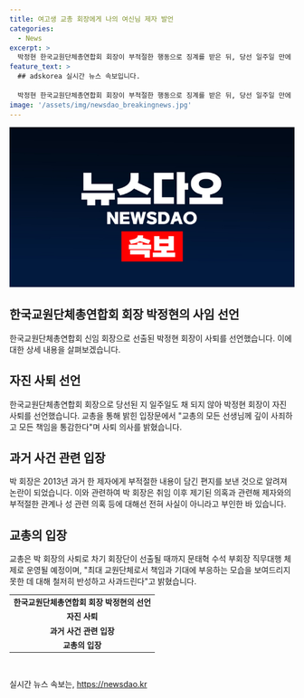```yaml
---
title: 여고생 교총 회장에게 나의 여신님 제자 발언
categories:
  - News
excerpt: >
  박정현 한국교원단체총연합회 회장이 부적절한 행동으로 징계를 받은 뒤, 당선 일주일 만에 자진 사퇴했습니다. 박 회장은 사죄와 책임을 통감하며 과거의 과오로 인해 교총과 회원들에게 심려를 끼쳐 죄송하다고 밝혔습니다. 이에 따라 교총은 차기 회장단이 선출될 때까지 수석 부회장이 직무를 대행하게 됐으며, 교육 발전과 교권 보호에 노력할 것이라고 전했습니다.
feature_text: >
  ## adskorea 실시간 뉴스 속보입니다.

  박정현 한국교원단체총연합회 회장이 부적절한 행동으로 징계를 받은 뒤, 당선 일주일 만에 자진 사퇴했습니다. 박 회장은 사죄와 책임을 통감하며 과거의 과오로 인해 교총과 회원들에게 심려를 끼쳐 죄송하다고 밝혔습니다. 이에 따라 교총은 차기 회장단이 선출될 때까지 수석 부회장이 직무를 대행하게 됐으며, 교육 발전과 교권 보호에 노력할 것이라고 전했습니다.
image: '/assets/img/newsdao_breakingnews.jpg'
---
```


<p><img src="/assets/img/newsdao_breakingnews.jpg" alt="adskorea 속보" /></p>

<h2 data-ke-size="size26">한국교원단체총연합회 회장 박정현의 사임 선언</h2>

<p data-ke-size="size16">한국교원단체총연합회 신임 회장으로 선출된 박정현 회장이 사퇴를 선언했습니다. 이에 대한 상세 내용을 살펴보겠습니다.</p>

<h2 data-ke-size="size24">자진 사퇴 선언</h2>

<p data-ke-size="size16">한국교원단체총연합회 회장으로 당선된 지 일주일도 채 되지 않아 박정현 회장이 자진 사퇴를 선언했습니다. 교총을 통해 밝힌 입장문에서 "교총의 모든 선생님께 깊이 사죄하고 모든 책임을 통감한다"며 사퇴 의사를 밝혔습니다.</p>

<h2 data-ke-size="size24">과거 사건 관련 입장</h2>

<p data-ke-size="size16">박 회장은 2013년 과거 한 제자에게 부적절한 내용이 담긴 편지를 보낸 것으로 알려져 논란이 되었습니다. 이와 관련하여 박 회장은 취임 이후 제기된 의혹과 관련해 제자와의 부적절한 관계나 성 관련 의혹 등에 대해선 전혀 사실이 아니라고 부인한 바 있습니다.</p>

<h2 data-ke-size="size24">교총의 입장</h2>

<p data-ke-size="size16">교총은 박 회장의 사퇴로 차기 회장단이 선출될 때까지 문태혁 수석 부회장 직무대행 체제로 운영될 예정이며, "최대 교원단체로서 책임과 기대에 부응하는 모습을 보여드리지 못한 데 대해 철저히 반성하고 사과드린다"고 밝혔습니다.</p>

<table>
  <tr>
    <td style="text-align: center; height: 17px;"><b>한국교원단체총연합회 회장 박정현의 선언</b></td>
  </tr>
  <tr>
    <td style="text-align: center; height: 17px;"><b>자진 사퇴</b></td>
  </tr>
  <tr>
    <td style="text-align: center; height: 17px;"><b>과거 사건 관련 입장</b></td>
  </tr>
  <tr>
    <td style="text-align: center; height: 17px;"><b>교총의 입장</b></td>
  </tr>
</table>

<p data-ke-size="size16">&nbsp;</p>
실시간 뉴스 속보는, <a href="https://newsdao.kr" rel="dofollow">https://newsdao.kr</a>


